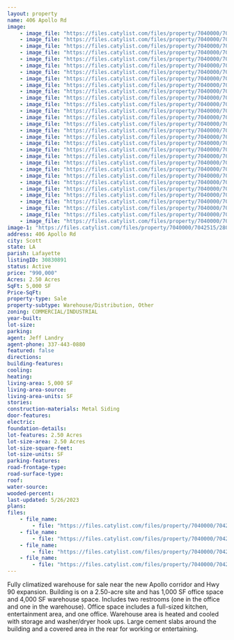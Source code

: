 ```yaml
---
layout: property
name: 406 Apollo Rd
image:
    - image_file: "https://files.catylist.com/files/property/7040000/7042515/28051584_406Apollo_6.jpg"
    - image_file: "https://files.catylist.com/files/property/7040000/7042515/28051585_406Apollo_7.jpg"
    - image_file: "https://files.catylist.com/files/property/7040000/7042515/28051586_406Apollo_8.jpg"
    - image_file: "https://files.catylist.com/files/property/7040000/7042515/28051587_406Apollo_9.jpg"
    - image_file: "https://files.catylist.com/files/property/7040000/7042515/28051588_406Apollo_10.jpg"
    - image_file: "https://files.catylist.com/files/property/7040000/7042515/28051589_406Apollo_12.jpg"
    - image_file: "https://files.catylist.com/files/property/7040000/7042515/28051624_406Apollo_Twilight.jpg"
    - image_file: "https://files.catylist.com/files/property/7040000/7042515/28051590_406Apollo_13.jpg"
    - image_file: "https://files.catylist.com/files/property/7040000/7042515/28051591_406Apollo_16.jpg"
    - image_file: "https://files.catylist.com/files/property/7040000/7042515/28051592_406Apollo_19.jpg"
    - image_file: "https://files.catylist.com/files/property/7040000/7042515/28051593_406Apollo_22.jpg"
    - image_file: "https://files.catylist.com/files/property/7040000/7042515/28051594_406Apollo_25.jpg"
    - image_file: "https://files.catylist.com/files/property/7040000/7042515/28051595_406Apollo_28.jpg"
    - image_file: "https://files.catylist.com/files/property/7040000/7042515/28051596_406Apollo_31.jpg"
    - image_file: "https://files.catylist.com/files/property/7040000/7042515/28051597_406Apollo_34.jpg"
    - image_file: "https://files.catylist.com/files/property/7040000/7042515/28051598_406Apollo_37.jpg"
    - image_file: "https://files.catylist.com/files/property/7040000/7042515/28051599_406Apollo_40.jpg"
    - image_file: "https://files.catylist.com/files/property/7040000/7042515/28051600_406Apollo_43.jpg"
    - image_file: "https://files.catylist.com/files/property/7040000/7042515/28051601_406Apollo_46.jpg"
    - image_file: "https://files.catylist.com/files/property/7040000/7042515/28051602_406Apollo_52.jpg"
    - image_file: "https://files.catylist.com/files/property/7040000/7042515/28051603_406Apollo_55.jpg"
    - image_file: "https://files.catylist.com/files/property/7040000/7042515/28051604_406Apollo_61.jpg"
    - image_file: "https://files.catylist.com/files/property/7040000/7042515/28051605_406Apollo_64.jpg"
    - image_file: "https://files.catylist.com/files/property/7040000/7042515/28051606_406Apollo_67.jpg"
    - image_file: "https://files.catylist.com/files/property/7040000/7042515/28051607_406Apollo_70.jpg"
    - image_file: "https://files.catylist.com/files/property/7040000/7042515/28051608_406Apollo_73.jpg"
    - image_file: "https://files.catylist.com/files/property/7040000/7042515/28040164_Google_Map___406_Apollo_Rd___JeffRex.jpg"
    - image_file: "https://files.catylist.com/files/property/7040000/7042515/28040166_Zoning___406_Apollo_Rd___JeffRex.png"
    - image_file: "https://files.catylist.com/files/property/7040000/7042515/28049372_Floor_Plan___406_Apollo___JeffRex.png"
    - image_file: "https://files.catylist.com/files/property/7040000/7042515/28049392_Plat___406_Apollo_Rd___JeffRex.png"
image-1: "https://files.catylist.com/files/property/7040000/7042515/28051583_406Apollo_3.jpg"
address: 406 Apollo Rd
city: Scott
state: LA
parish: Lafayette
listingID: 30830891
status: Active
price: "990,000"
Acres: 2.50 Acres
SqFt: 5,000 SF
Price-SqFt:
property-type: Sale
property-subtype: Warehouse/Distribution, Other
zoning: COMMERCIAL/INDUSTRIAL
year-built:
lot-size:
parking:
agent: Jeff Landry
agent-phone: 337-443-0880
featured: false
directions:
building-features:
cooling:
heating:
living-area: 5,000 SF
living-area-source:
living-area-units: SF
stories:
construction-materials: Metal Siding
door-features:
electric:
foundation-details:
lot-features: 2.50 Acres
lot-size-area: 2.50 Acres
lot-size-square-feet:
lot-size-units: SF
parking-features:
road-frontage-type:
road-surface-type:
roof:
water-source:
wooded-percent:
last-updated: 5/26/2023
plans:
files:
    - file_name: 
        - file: "https://files.catylist.com/files/property/7040000/7042515/raw_28048631_406_Apollo_Rd___JeffRex.pdf"
    - file_name: 
        - file: "https://files.catylist.com/files/property/7040000/7042515/raw_28049375_Plat___406_Apollo_Rd___RexJeff.pdf"
    - file_name: 
        - file: "https://files.catylist.com/files/property/7040000/7042515/raw_28049374_floor_plan_406_apollo_57_.pdf"
    - file_name: 
        - file: "https://files.catylist.com/files/property/7040000/7042515/raw_28040167_Flood___406_Apollo_Rd___RexJeff.pdf"
---
```

Fully climatized warehouse for sale near the new Apollo corridor and Hwy 90 expansion. Building is on a 2.50-acre site and has 1,000 SF office space and 4,000 SF warehouse space. Includes two restrooms (one in the office and one in the warehouse). Office space includes a full-sized kitchen, entertainment area, and one office. Warehouse area is heated and cooled with storage and washer/dryer hook ups. Large cement slabs around the building and a covered area in the rear for working or entertaining.

